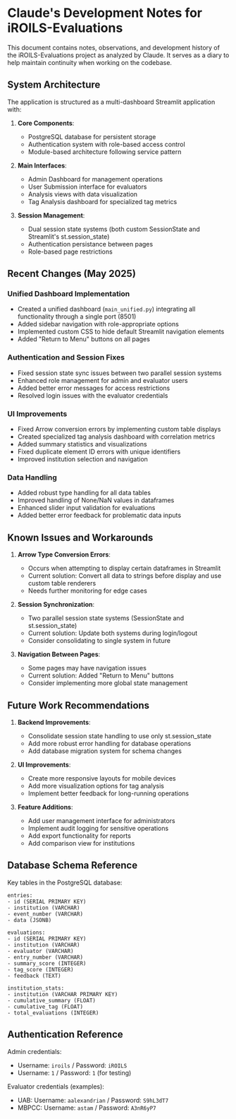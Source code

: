 # Claude's Development Notes for iROILS-Evaluations

This document contains notes, observations, and development history of the iROILS-Evaluations project as analyzed by Claude. It serves as a diary to help maintain continuity when working on the codebase.

## System Architecture

The application is structured as a multi-dashboard Streamlit application with:

1. **Core Components**:
   - PostgreSQL database for persistent storage
   - Authentication system with role-based access control
   - Module-based architecture following service pattern

2. **Main Interfaces**:
   - Admin Dashboard for management operations
   - User Submission interface for evaluators
   - Analysis views with data visualization
   - Tag Analysis dashboard for specialized tag metrics

3. **Session Management**:
   - Dual session state systems (both custom SessionState and Streamlit's st.session_state)
   - Authentication persistance between pages
   - Role-based page restrictions

## Recent Changes (May 2025)

### Unified Dashboard Implementation

- Created a unified dashboard (`main_unified.py`) integrating all functionality through a single port (8501)
- Added sidebar navigation with role-appropriate options
- Implemented custom CSS to hide default Streamlit navigation elements
- Added "Return to Menu" buttons on all pages

### Authentication and Session Fixes

- Fixed session state sync issues between two parallel session systems
- Enhanced role management for admin and evaluator users
- Added better error messages for access restrictions
- Resolved login issues with the evaluator credentials

### UI Improvements

- Fixed Arrow conversion errors by implementing custom table displays
- Created specialized tag analysis dashboard with correlation metrics
- Added summary statistics and visualizations
- Fixed duplicate element ID errors with unique identifiers
- Improved institution selection and navigation

### Data Handling

- Added robust type handling for all data tables
- Improved handling of None/NaN values in dataframes
- Enhanced slider input validation for evaluations
- Added better error feedback for problematic data inputs

## Known Issues and Workarounds

1. **Arrow Type Conversion Errors**:
   - Occurs when attempting to display certain dataframes in Streamlit
   - Current solution: Convert all data to strings before display and use custom table renderers
   - Needs further monitoring for edge cases

2. **Session Synchronization**:
   - Two parallel session state systems (SessionState and st.session_state)
   - Current solution: Update both systems during login/logout
   - Consider consolidating to single system in future

3. **Navigation Between Pages**:
   - Some pages may have navigation issues
   - Current solution: Added "Return to Menu" buttons
   - Consider implementing more global state management

## Future Work Recommendations

1. **Backend Improvements**:
   - Consolidate session state handling to use only st.session_state
   - Add more robust error handling for database operations
   - Add database migration system for schema changes

2. **UI Improvements**:
   - Create more responsive layouts for mobile devices
   - Add more visualization options for tag analysis
   - Implement better feedback for long-running operations

3. **Feature Additions**:
   - Add user management interface for administrators
   - Implement audit logging for sensitive operations
   - Add export functionality for reports
   - Add comparison view for institutions

## Database Schema Reference

Key tables in the PostgreSQL database:

```
entries:
- id (SERIAL PRIMARY KEY)
- institution (VARCHAR)
- event_number (VARCHAR)
- data (JSONB)

evaluations:
- id (SERIAL PRIMARY KEY)
- institution (VARCHAR)
- evaluator (VARCHAR)
- entry_number (VARCHAR)
- summary_score (INTEGER)
- tag_score (INTEGER)
- feedback (TEXT)

institution_stats:
- institution (VARCHAR PRIMARY KEY)
- cumulative_summary (FLOAT)
- cumulative_tag (FLOAT)
- total_evaluations (INTEGER)
```

## Authentication Reference

Admin credentials:
- Username: `iroils` / Password: `iROILS`
- Username: `1` / Password: `1` (for testing)

Evaluator credentials (examples):
- UAB: Username: `aalexandrian` / Password: `S9hL3dT7`
- MBPCC: Username: `astam` / Password: `A3nR6yP7`